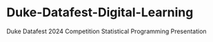 # Duke-Datafest-Digital-Learning
Duke Datafest 2024 Competition Statistical Programming Presentation
